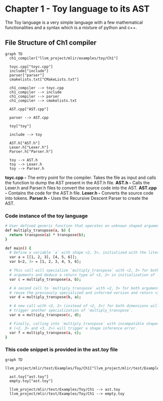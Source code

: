 # Chapter 1 - Toy language to its AST

The Toy language is a very simple language with a few mathematical functionalities and a syntax which is a mixture of python and c++.

## File Structure of Ch1 compiler

```mermaid
graph TD
  ch1_compiler["llvm_project/mlir/examples/toy/Ch1"]

  toyc.cpp["toyc.cpp"]
  include["include"]
  parser["parser"]
  cmakelists.txt["CMakeLists.txt"]

  ch1_compiler --> toyc.cpp
  ch1_compiler --> include
  ch1_compiler --> parser
  ch1_compiler --> cmakelists.txt

  AST.cpp["AST.cpp"]

  parser --> AST.cpp

  toy["toy"]

  include --> toy

  AST.h["AST.h"]
  Lexer.h["Lexer.h"]
  Parser.h["Parser.h"]

  toy --> AST.h
  toy --> Lexer.h
  toy --> Parser.h
```

**toyc.cpp -** The entry point for the compiler. Takes the file as input and calls the function to dump the AST present in the AST.h file. 
**AST.h -** Calls the Lexer.h and Parser.h files to convert the source code into the AST.
**AST.cpp -** Contains the code for the AST.h file.
**Lexer.h -** Converts the source code into tokens.
**Parser.h -** Uses the Recursive Descent Parser to create the AST.

### Code instance of the toy language 

```bash
# User defined generic function that operates on unknown shaped arguments.
def multiply_transpose(a, b) {
  return transpose(a) * transpose(b);
}

def main() {
  # Define a variable `a` with shape <2, 3>, initialized with the literal value.
  var a = [[1, 2, 3], [4, 5, 6]];
  var b<2, 3> = [1, 2, 3, 4, 5, 6];

  # This call will specialize `multiply_transpose` with <2, 3> for both
  # arguments and deduce a return type of <3, 2> in initialization of `c`.
  var c = multiply_transpose(a, b);

  # A second call to `multiply_transpose` with <2, 3> for both arguments will
  # reuse the previously specialized and inferred version and return <3, 2>.
  var d = multiply_transpose(b, a);

  # A new call with <3, 2> (instead of <2, 3>) for both dimensions will
  # trigger another specialization of `multiply_transpose`.
  var e = multiply_transpose(c, d);

  # Finally, calling into `multiply_transpose` with incompatible shapes
  # (<2, 3> and <3, 2>) will trigger a shape inference error.
  var f = multiply_transpose(a, c);
}
```

### This code snippet is  provided in the ast.toy file 

```mermaid
graph TD
  llvm_project/mlir/test/Examples/Toy/Ch1["llvm_project/mlir/test/Examples/Toy/Ch1"]

  ast.toy["ast.toy"]
  empty.toy["ast.toy"]

  llvm_project/mlir/test/Examples/Toy/Ch1 --> ast.toy
  llvm_project/mlir/test/Examples/Toy/Ch1 --> empty.toy
```
